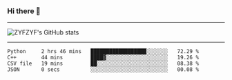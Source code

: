 ### Hi there 👋

-------

<!--

- 🔭 I’m currently working on ...
- 🌱 I’m currently learning Rust
- 👯 I’m looking to collaborate on ...
- 🤔 I’m looking for help with ...
- 💬 Ask me about ...
- 📫 How to reach me: ...
- 😄 Pronouns: ...
- ⚡ Fun fact: ...

-------
-->

![ZYFZYF's GitHub stats](https://github-readme-stats.vercel.app/api?username=ZYFZYF)


-------

<!--START_SECTION:waka-->

```text
Python     2 hrs 46 mins   ██████████████████░░░░░░░   72.29 %
C++        44 mins         ████▓░░░░░░░░░░░░░░░░░░░░   19.26 %
CSV file   19 mins         ██░░░░░░░░░░░░░░░░░░░░░░░   08.38 %
JSON       0 secs          ░░░░░░░░░░░░░░░░░░░░░░░░░   00.08 %
```

<!--END_SECTION:waka-->


